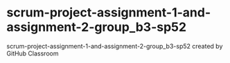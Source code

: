 # scrum-project-assignment-1-and-assignment-2-group_b3-sp52
scrum-project-assignment-1-and-assignment-2-group_b3-sp52 created by GitHub Classroom
